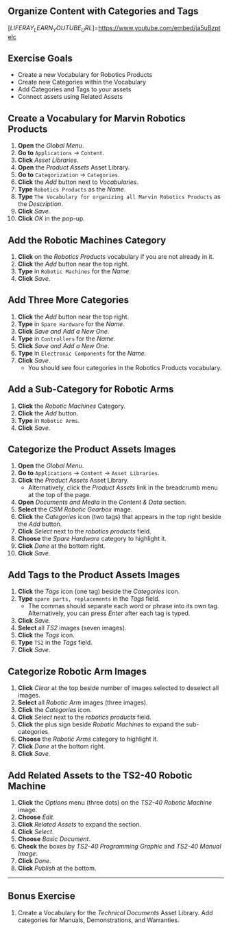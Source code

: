## Organize Content with Categories and Tags 

[$LIFERAY_LEARN_YOUTUBE_URL$]=https://www.youtube.com/embed/ja5uBzptelc

## Exercise Goals 

* Create a new Vocabulary for Robotics Products 
* Create new Categories within the Vocabulary 
* Add Categories and Tags to your assets 
* Connect assets using Related Assets 

## Create a Vocabulary for Marvin Robotics Products 
1. **Open** the _Global Menu_. 
2. **Go to** `Applications` &rarr; `Content`. 
3. **Click** _Asset Libraries_. 
4. **Open** the _Product Assets_ Asset Library. 
5. **Go to** `Categorization` &rarr; `Categories`. 
6. **Click** the _Add_ button next to _Vocabularies_. 
7. **Type** `Robotics Products` as the _Name_. 
8. **Type** `The Vocabulary for organizing all Marvin Robotics Products` as the _Description_. 
9. **Click** _Save_. 
10. **Click** _OK_ in the pop-up. 

## Add the Robotic Machines Category 
1. **Click** on the _Robotics Products_ vocabulary if you are not already in it. 
2. **Click** the _Add_ button near the top right. 
3. **Type** in `Robotic Machines` for the _Name_. 
4. **Click** _Save_. 

## Add Three More Categories 
1. **Click** the _Add_ button near the top right. 
2. **Type** in `Spare Hardware` for the _Name_. 
3. **Click** _Save and Add a New One_. 
4. **Type** in `Controllers` for the _Name_. 
5. **Click** _Save and Add a New One_. 
6. **Type** in `Electronic Components` for the _Name_. 
7. **Click** _Save_. 
	- You should see four categories in the Robotics Products vocabulary. 

## Add a Sub-Category for Robotic Arms 
1. **Click** the _Robotic Machines_ Category. 
2. **Click** the _Add_ button. 
3. **Type** in `Robotic Arms`. 
4. **Click** _Save_. 

## Categorize the Product Assets Images 
1. **Open** the _Global Menu_. 
2. **Go to** `Applications` &rarr; `Content` &rarr; `Asset Libraries`. 
3. **Click** the _Product Assets_ Asset Library. 
	- Alternatively, click the _Product Assets_ link in the breadcrumb menu at the top of the page. 
4. **Open** _Documents and Media_ in the _Content & Data_ section. 
5. **Select** the _CSM Robotic Gearbox_ image. 
6. **Click** the _Categories_ icon (two tags) that appears in the top right beside the _Add_ button. 
7. **Click** _Select_ next to the _robotics products_ field. 
8. **Choose** the _Spare Hardware_ category to highlight it. 
9. **Click** _Done_ at the bottom right. 
10. **Click** _Save_. 

## Add Tags to the Product Assets Images 
1. **Click** the _Tags_ icon (one tag) beside the _Categories_ icon. 
2. **Type** `spare parts, replacements` in the _Tags_ field. 
	- The commas should separate each word or phrase into its own tag. Alternatively, you can press _Enter_ after each tag is typed. 
3. **Click** _Save._ 
4. **Select** all _TS2_ images (seven images). 
5. **Click** the _Tags_ icon. 
6. **Type** `TS2` in the _Tags_ field. 
7. **Click** _Save_. 

## Categorize Robotic Arm Images 
1. **Click** _Clear_ at the top beside number of images selected to deselect all images. 
2. **Select** all _Robotic Arm_ images (three images). 
3. **Click** the _Categories_ icon. 
4. **Click** _Select_ next to the _robotics products_ field. 
5. **Click** the plus sign beside _Robotic Machines_ to expand the sub-categories. 
6. **Choose** the _Robotic Arms_ category to highlight it. 
7. **Click** _Done_ at the bottom right. 
8. **Click** _Save_. 

## Add Related Assets to the TS2-40 Robotic Machine 
1. **Click** the _Options_ menu (three dots) on the _TS2-40 Robotic Machine_ image. 
2. **Choose** _Edit_. 
3. **Click** _Related Assets_ to expand the section. 
4. **Click** _Select_. 
5. **Choose** _Basic Document_. 
6. **Check** the boxes by _TS2-40 Programming Graphic_ and _TS2-40 Manual Image_. 
7. **Click** _Done_. 
8. **Click** _Publish_ at the bottom. 

---

## Bonus Exercise 
1. Create a Vocabulary for the _Technical Documents_ Asset Library. Add categories for Manuals, Demonstrations, and Warranties. 
